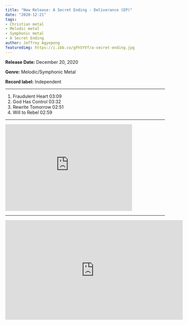 ```yaml
---
title: "New Release: A Secret Ending - Deliverance (EP)"
date: "2020-12-21"
tags:
- Christian metal
- Melodic metal
- Symphonic metal
- A Secret Ending
author: Jeffrey Agyepong
featuredimg: https://i.ibb.co/gFh5YVf/a-secret-ending.jpg
---
```


**Release Date:** December 20, 2020

**Genre:** Melodic/Symphonic Metal

**Record label:** Independent

* * *

1. Fraudulent Heart 03:09
2. God Has Control 03:32
3. Rewrite Tomorrow 02:51
4. Will to Rebel 02:59

***
<div class="video-container">
<iframe style="border: 0; width: 400px; height: 274px;" src="https://bandcamp.com/EmbeddedPlayer/album=4127081188/size=large/bgcol=ffffff/linkcol=0687f5/artwork=small/transparent=true/" seamless><a href="https://asecretending.bandcamp.com/album/deliverance-ep">Deliverance [EP] by A Secret Ending</a></iframe>
</div>
<hr>

<div class="video-container">
<iframe width="560" height="315" src="https://www.youtube.com/embed/0anWYDd2zGk" frameborder="0" allow="accelerometer; autoplay; clipboard-write; encrypted-media; gyroscope; picture-in-picture" allowfullscreen></iframe>
</div>

